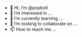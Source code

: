 - 👋 Hi, I’m @popboll
- 👀 I’m interested in ...
- 🌱 I’m currently learning ...
- 💞️ I’m looking to collaborate on ...
- 📫 How to reach me ...

<!---
popboll/popboll is a ✨ special ✨ repository because its `README.md` (this file) appears on your GitHub profile.
You can click the Preview link to take a look at your changes.
--->
